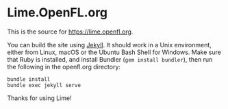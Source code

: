 Lime.OpenFL.org
===============

This is the source for https://lime.openfl.org.

You can build the site using [Jekyll](https://www.jekyllrb.com). It should work in a Unix environment, either from Linux, macOS or the Ubuntu Bash Shell for Windows. Make sure that Ruby is installed, and install Bundler (`gem install bundler`), then run the following in the openfl.org directory:

	bundle install
	bundle exec jekyll serve

Thanks for using Lime!